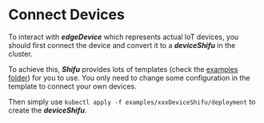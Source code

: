 # Connect Devices

To interact with ***edgeDevice*** which represents actual IoT devices, you should first connect the device and convert it to a ***deviceShifu*** in the cluster.

To achieve this, ***Shifu*** provides lots of templates (check the [examples folder](https://github.com/Edgenesis/shifu/tree/main/examples)) for you to use. You only need to change some configuration in the template to connect your own devices.

Then simply use `kubectl apply -f examples/xxxDeviceShifu/deployment` to create the ***deviceShifu***.
